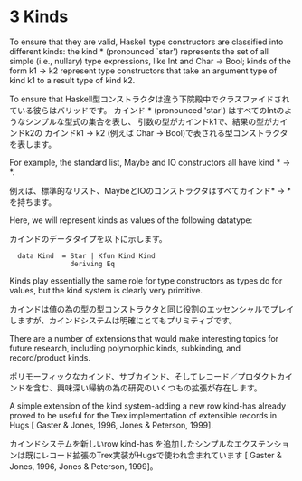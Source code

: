 # 3  Kinds

To ensure that they are valid, Haskell type constructors are classified into different kinds: the kind * (pronounced `star') represents the set of all simple (i.e., nullary) type expressions, like Int and Char -> Bool; kinds of the form k1 -> k2 represent type constructors that take an argument type of kind k1 to a result type of kind k2.

To ensure that Haskell型コンストラクタは違う下院殿中でクラスファイドされている彼らはバリッドです。
カインド * (pronounced 'star') はすべてのIntのようなシンプルな型式の集合を表し、
引数の型がカインドk1で、結果の型がカインドk2の
カインドk1 -> k2 (例えば Char -> Bool)で表される型コンストラクタを表します。

For example, the standard list, Maybe and IO constructors all have kind * -> *. 

例えば、標準的なリスト、MaybeとIOのコンストラクタはすべてカインド* -> *を持ちます。

Here, we will represent kinds as values of the following datatype:

カインドのデータタイプを以下に示します。

	  data Kind  = Star | Kfun Kind Kind
	               deriving Eq

Kinds play essentially the same role for type constructors as types do for values, but the kind system is clearly very primitive.

カインドは値の為の型の型コンストラクタと同じ役割のエッセンシャルでプレイしますが、カインドシステムは明確にとてもプリミティブです。

There are a number of extensions that would make interesting topics for future research, including polymorphic kinds, subkinding, and record/product kinds.

ポリモーフィックなカインド、サブカインド、そしてレコード／プロダクトカインドを含む、興味深い帰納の為の研究のいくつもの拡張が存在します。

A simple extension of the kind system-adding a new row kind-has already proved to be useful for the Trex implementation of extensible records in Hugs [ Gaster & Jones, 1996, Jones & Peterson, 1999].

カインドシステムを新しいrow kind-has を追加したシンプルなエクステンションは既にレコード拡張のTrex実装がHugsで使われ含まれています [ Gaster & Jones, 1996, Jones & Peterson, 1999]。



